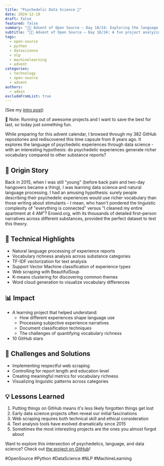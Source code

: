 ```yaml
---
title: "Psychedelic Data Science 🍄"
date: 2024-12-18
draft: false
featured: false
summary: "🎄🎁 Advent of Open Source – Day 18/24: Exploring the language of psychedelic experiences through data science and NLP."
subtitle: "🎄🎁 Advent of Open Source – Day 18/24: A fun project analyzing vocabulary richness in psychedelic trip reports."
tags:
  - open-source
  - python
  - datascience
  - nlp
  - machinelearning
  - advent
categories:
  - technology
  - open-source
  - advent
authors:
  - admin
excludeFromList: true
---
```


(See my [intro post](../))

📝 Note: Running out of awesome projects and I want to save the best for last, so today just something fun.

While preparing for this advent calendar, I browsed through my 382 GitHub repositories and rediscovered this time capsule from 8 years ago. It explores the language of psychedelic experiences through data science - with an interesting hypothesis: do psychedelic experiences generate richer vocabulary compared to other substance reports?

## 📖 Origin Story

Back in 2015, when I was still "young" (before back pain and two-day hangovers became a thing), I was learning data science and natural language processing. I had an amusing hypothesis: surely people describing their psychedelic experiences would use richer vocabulary than those writing about stimulants - I mean, who hasn't pondered the linguistic complexity of "everything is connected" versus "I cleaned my entire apartment at 4 AM"? Erowid.org, with its thousands of detailed first-person narratives across different substances, provided the perfect dataset to test this theory.

## 🔧 Technical Highlights

- Natural language processing of experience reports
- Vocabulary richness analysis across substance categories
- TF-IDF vectorization for text analysis
- Support Vector Machine classification of experience types
- Web scraping with BeautifulSoup
- K-means clustering for discovering common themes
- Word cloud generation to visualize vocabulary differences

## 📊 Impact

- A learning project that helped understand:
  - How different experiences shape language use
  - Processing subjective experience narratives
  - Document classification techniques
  - The challenges of quantifying vocabulary richness
- 10 GitHub stars

## 🎯 Challenges and Solutions

- Implementing respectful web scraping
- Controlling for report length and education level
- Creating meaningful metrics for vocabulary richness
- Visualizing linguistic patterns across categories

## 💡 Lessons Learned

1. Putting things on GitHub means it's less likely forgotten things get lost
2. Early data science projects often reveal our initial fascinations
3. Web scraping requires both technical skill and ethical consideration
4. Text analysis tools have evolved dramatically since 2015
5. Sometimes the most interesting projects are the ones you almost forgot about

Want to explore this intersection of psychedelics, language, and data science? Check out [the project on GitHub](https://github.com/basnijholt/psychedelic-data-science)!

#OpenSource #Python #DataScience #NLP #MachineLearning
